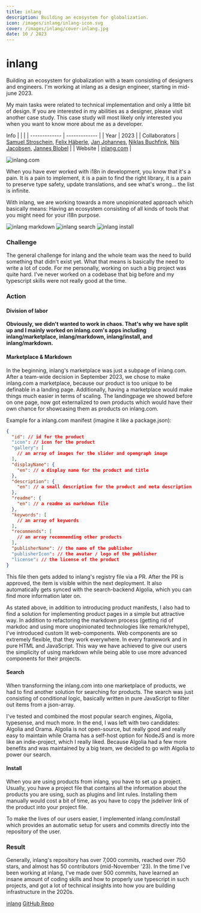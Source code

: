 ```yaml
---
title: inlang
description: Building an ecosystem for globalization.
icon: /images/inlang/inlang-icon.svg
cover: /images/inlang/cover-inlang.jpg
date: 10 / 2023
---
```


<info-grid>
<div>

# inlang

Building an ecosystem for globalization with a team consisting of designers and engineers.
I'm working at inlang as a design engineer, starting in mid-june 2023.

My main tasks were related to technical implementation and only a little bit of design.
If you are interested in my abilities as a designer, please visit another case study. This case study will
most likely only interested you when you want to know more about me as a developer.

</div>

<div>

Info
| | |
| ------------- | ------------- |
| Year | 2023 |
| Collaborators | [Samuel Stroschein](https://github.com/samuelstroschein), [Felix Häberle](https://github.com/felixhaeberle), [Jan Johannes](https://github.com/janfjohannes), [Niklas Buchfink](https://github.com/NiklasBuchfink), [Nils Jacobsen](https://github.com/NilsJacobsen), [Jannes Blobel](https://github.com/jannesblobel) |
| Website | [inlang.com](https://inlang.com) |

</div>
</info-grid>

![inlang.com](/images/inlang/cover-inlang.jpg)

When you have ever worked with i18n in development, you know that it's a pain. It is a pain to implement, it is a pain to find the right
library, it is a pain to preserve type safety, update translations, and see what's wrong… the list is infinite.

With inlang, we are working towards a more unopinionated approach which basically means: Having an ecosystem consisting of all kinds of tools that you might need for your i18n purpose.

<three-full-grid>

![inlang markdown](/images/inlang/inlang_markdown.webp)
![inlang search](/images/inlang/inlang_search.webp)
![inlang install](/images/inlang/inlang_install.webp)

</three-full-grid>

<process-grid>

### Challenge

The general challenge for inlang and the whole team was the need to build something that didn't exist yet. What that means is basically the need to write a lot of code. For me personally, working on such a big project was quite hard. I've never worked on a codebase that big before and my typescript skills were not really good at the time.

<div>

### Action

</div>

<div>

#### Division of labor

**Obviously, we didn't wanted to work in chaos. That's why we have split up and I mainly worked on inlang.com's apps including inlang/marketplace, inlang/markdown, inlang/install, and inlang/markdown.**

#### Marketplace & Markdown

In the beginning, inlang's marketplace was just a subpage of inlang.com. After a team-wide decision in September 2023, we chose to make inlang.com a marketplace, because our product is too unique to be definable in a landing page. Additionally, having a marketplace would make things much easier in terms of scaling. The landingpage we showed before on one page, now got externalized to own products which would have their own chance for showcasing them as products on inlang.com.

Example for a inlang.com manifest (imagine it like a package.json):

```json
{
  "id": // id for the product
  "icon": // icon for the product
  "gallery": [
    // an array of images for the slider and opengraph image
  ],
  "displayName": {
    "en": // a display name for the product and title
  },
  "description": {
    "en": // a small description for the product and meta description
  },
  "readme": {
    "en": // a readme as markdown file
  },
  "keywords": [
    // an array of keywords
  ],
  "recommends": [
    // an array recommending other products
  ],
  "publisherName": // the name of the publisher
  "publisherIcon": // the avatar / logo of the publisher
  "license": // the license of the product
}
```

This file then gets added to inlang's registry file via a PR. After the PR is approved, the item is visible within the next deployment. It also automatically gets synced with the search-backend Algolia, which you can find more information later on.

As stated above, in addition to introducing product manifests, I also had to find a solution for implementing product pages in a simple but attractive way. In addition to refactoring the markdown process (getting rid of markdoc and using more unopinionated technologies like remark/rehype), I've introduced custom lit web-components. Web components are so extremely flexible, that they work everywhere. In every framework and in pure HTML and JavaScript. This way we have achieved to give our users the simplicity of using markdown while being able to use more advanced components for their projects.

#### Search

When transforming the inlang.com into one marketplace of products, we had to find another solution for searching for products. The search was just consisting of conditional logic, basically written in pure JavaScript to filter out items from a json-array.

I've tested and combined the most popular search engines, Algolia, typesense, and much more. In the end, I was left with two candidates: Algolia and Orama. Algolia is not open-source, but really good and really easy to maintain while Orama has a self-host option for NodeJS and is more like an indie-project, which I really liked. Because Algolia had a few more benefits and was maintained by a big team, we decided to go with Algolia to power our search.

#### Install

When you are using products from inlang, you have to set up a project. Usually, you have a project file that contains all the information about the products you are using, such as plugins and lint rules. Installing them manually would cost a bit of time, as you have to copy the jsdeliver link of the product into your project file.

To make the lives of our users easier, I implemented inlang.com/install which provides an automatic setup for users and commits directly into the repository of the user.

</div>

### Result

Generally, inlang's repository has over 7,000 commits, reached over 750 stars, and almost has 50 contributors (mid-November '23).
In the time I've been working at inlang, I've made over 500 commits, have learned an insane amount of coding skills and how to properly use typescript in such projects, and got a lot of technical insights into how you are building infrastructure in the 2020s.

</process-grid>

<project-links>

[inlang](https://www.inlang.com/)
[GitHub Repo](https://github.com/inlang/monorepo)
</project-links>
